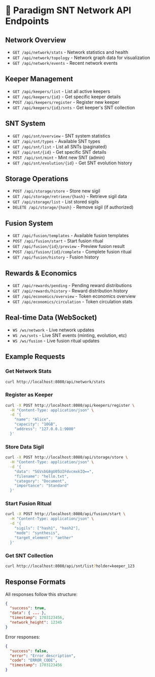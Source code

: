 # 🔮 Paradigm SNT Network API Endpoints

## Network Overview
- `GET /api/network/stats` - Network statistics and health
- `GET /api/network/topology` - Network graph data for visualization
- `GET /api/network/events` - Recent network events

## Keeper Management  
- `GET /api/keepers/list` - List all active keepers
- `GET /api/keepers/{id}` - Get specific keeper details
- `POST /api/keepers/register` - Register new keeper
- `GET /api/keepers/{id}/snts` - Get keeper's SNT collection

## SNT System
- `GET /api/snt/overview` - SNT system statistics
- `GET /api/snt/types` - Available SNT types
- `GET /api/snt/list` - List all SNTs (paginated)
- `GET /api/snt/{id}` - Get specific SNT details
- `POST /api/snt/mint` - Mint new SNT (admin)
- `GET /api/snt/evolution/{id}` - Get SNT evolution history

## Storage Operations
- `POST /api/storage/store` - Store new sigil
- `GET /api/storage/retrieve/{hash}` - Retrieve sigil data
- `GET /api/storage/list` - List stored sigils
- `DELETE /api/storage/{hash}` - Remove sigil (if authorized)

## Fusion System
- `GET /api/fusion/templates` - Available fusion templates
- `POST /api/fusion/start` - Start fusion ritual
- `GET /api/fusion/{id}/preview` - Preview fusion result
- `POST /api/fusion/{id}/complete` - Complete fusion ritual
- `GET /api/fusion/history` - Fusion history

## Rewards & Economics
- `GET /api/rewards/pending` - Pending reward distributions  
- `GET /api/rewards/history` - Reward distribution history
- `GET /api/economics/overview` - Token economics overview
- `GET /api/economics/circulation` - Token circulation stats

## Real-time Data (WebSocket)
- `WS /ws/network` - Live network updates
- `WS /ws/snts` - Live SNT events (minting, evolution, etc)
- `WS /ws/fusion` - Live fusion ritual updates

## Example Requests

### Get Network Stats
```bash
curl http://localhost:8080/api/network/stats
```

### Register as Keeper
```bash  
curl -X POST http://localhost:8080/api/keepers/register \
  -H "Content-Type: application/json" \
  -d '{
    "name": "Alice",
    "capacity": "10GB",
    "address": "127.0.0.1:9000"
  }'
```

### Store Data Sigil
```bash
curl -X POST http://localhost:8080/api/storage/store \
  -H "Content-Type: application/json" \
  -d '{
    "data": "SGVsbG8gU05UIFdvcmxkIQ==",
    "filename": "hello.txt",
    "category": "Document",
    "importance": "Standard"
  }'
```

### Start Fusion Ritual
```bash
curl -X POST http://localhost:8080/api/fusion/start \
  -H "Content-Type: application/json" \
  -d '{
    "sigils": ["hash1", "hash2"],
    "mode": "synthesis",
    "target_element": "aether"
  }'
```

### Get SNT Collection
```bash
curl http://localhost:8080/api/snt/list?holder=keeper_123
```

## Response Formats

All responses follow this structure:
```json
{
  "success": true,
  "data": { ... },
  "timestamp": 1703123456,
  "network_height": 12345
}
```

Error responses:
```json
{
  "success": false,
  "error": "Error description",
  "code": "ERROR_CODE",
  "timestamp": 1703123456
}
```